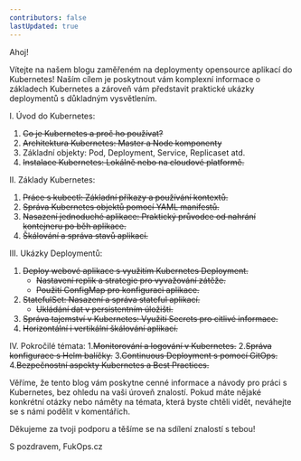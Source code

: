 ```yaml
---
contributors: false
lastUpdated: true
---
```



Ahoj!

Vítejte na našem blogu zaměřeném na deploymenty opensource aplikací do Kubernetes! Naším cílem je poskytnout vám komplexní informace o základech Kubernetes a zároveň vám představit praktické ukázky deploymentů s důkladným vysvětlením.

I. Úvod do Kubernetes:
   1. ~~Co je Kubernetes a proč ho používat?~~
   2. ~~Architektura Kubernetes: Master a Node komponenty~~
   3. Základní objekty: Pod, Deployment, Service, Replicaset atd.
   4. ~~Instalace Kubernetes: Lokálně nebo na cloudové platformě.~~

II. Základy Kubernetes:
   1. ~~Práce s kubectl: Základní příkazy a používání kontextů.~~
   2. ~~Správa Kubernetes objektů pomocí YAML manifestů.~~
   3. ~~Nasazení jednoduché aplikace: Praktický průvodce od nahrání kontejneru po běh aplikace.~~
   4. ~~Škálování a správa stavů aplikací.~~

III. Ukázky Deploymentů:
   1. ~~Deploy webové aplikace s využitím Kubernetes Deployment.~~
      - ~~Nastavení replik a strategie pro vyvažování zátěže.~~
      - ~~Použití ConfigMap pro konfiguraci aplikace.~~
   2. ~~StatefulSet: Nasazení a správa stateful aplikací.~~
      - ~~Ukládání dat v persistentním úložišti.~~
   3. ~~Správa tajemství v Kubernetes: Využití Secrets pro citlivé informace.~~
   4. ~~Horizontální i vertikální škálování aplikací.~~

IV. Pokročilé témata:
   1.~~Monitorování a logování v Kubernetes.~~
   2.~~Správa konfigurace s Helm balíčky.~~
   3.~~Continuous Deployment s pomocí GitOps.~~
   4.~~Bezpečnostní aspekty Kubernetes a Best Practices.~~

Věříme, že tento blog vám poskytne cenné informace a návody pro práci s Kubernetes, bez ohledu na vaši úroveň znalostí. Pokud máte nějaké konkrétní otázky nebo náměty na témata, která byste chtěli vidět, neváhejte se s námi podělit v komentářích.

Děkujeme za tvoji podporu a těšíme se na sdílení znalostí s tebou!

S pozdravem,
FukOps.cz